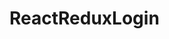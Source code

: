 # ReactReduxLogin
<!--http://jasonwatmore.com/post/2017/09/16/react-redux-user-registration-and-login-tutorial-example -->
